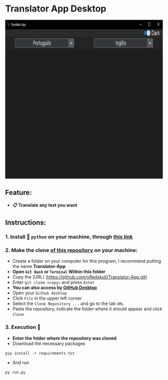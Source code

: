 # Translator App Desktop

<img src="./src/assets/images/readme.png" width="798" height="508">

## **Feature:**
* **📋 Translate any text you want**

## **Instructions:**

### **1. Install 🐍 `python` on your machine, through [this link](https://www.python.org/)**

### **2. Make the clone [of this repository](https://github.com/yRedskull/Translator-App.git) on your machine:**

* Create a folder on your computer for this program, I recommend putting the name **Translator-App** <br>
* **Open `Git Bash` or `Terminal` Within this folder <br>**
* Copy the [URL] (https://github.com/yRedskull/Translator-App.git)
* Enter `git clone <copy>` and press `Enter` <br>
* **You can also access by [GitHub Desktop](https://desktop.github.com/) <br>**
* Open your `Github desktop` <br>
* Click `File` in the upper left corner <br>
* Select the `Clone Repository ...` and go to the tab `URL` <br>
* Paste the repository, indicate the folder where it should appear and click `Clone` <br>

### **3. Execution 🦈**
* **Enter the folder where the repository was cloned**
* Download the necessary packages
```
pip install -r requirements.txt
``` 
* And run
```
py run.py
```
